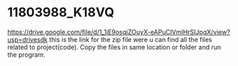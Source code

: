 # 11803988_K18VQ
https://drive.google.com/file/d/1_1iE9osqjZOuyX-eAPuClVmlHrSIJpqX/view?usp=drivesdk
this is the link for the zip file were u can find all the files related to project(code). 
Copy the files in same location or folder and run the program.
